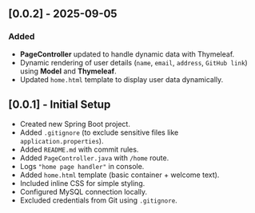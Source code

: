 
## [0.0.2] - 2025-09-05
### Added
- **PageController** updated to handle dynamic data with Thymeleaf.
- Dynamic rendering of user details (`name`, `email`, `address`, `GitHub link`) using **Model** and **Thymeleaf**.
- Updated `home.html` template to display user data dynamically.

## [0.0.1] - Initial Setup
- Created new Spring Boot project.
- Added `.gitignore` (to exclude sensitive files like `application.properties`).
- Added `README.md` with commit rules.
- Added `PageController.java` with `/home` route.
- Logs `"home page handler"` in console.
- Added `home.html` template (basic container + welcome text).
- Included inline CSS for simple styling.
- Configured MySQL connection locally.
- Excluded credentials from Git using `.gitignore`.